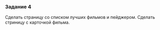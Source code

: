 ### Задание 4

Сделать страницу со списком лучших фильмов и пейджером.
Сделать стриницу с карточкой фильма.